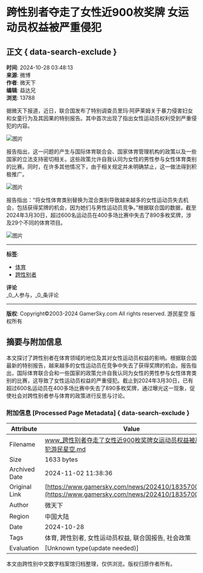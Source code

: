 # 跨性别者夺走了女性近900枚奖牌 女运动员权益被严重侵犯

## 正文 { data-search-exclude }


**时间**: 2024-10-28 03:48:13  
**来源**: 微博  
**作者**: 微天下  
**编辑**: 益达兄  
**浏览**: 13788  

据微天下报道，近日，联合国发布了特别调查员里玛·阿萨莱姆关于暴力侵害妇女和女童行为及其因果的特别报告。其中首次出现了指出女性运动员权利受到严重侵犯的内容。

![图片](https://img1.gamersky.com/image2024/10/20241028_zy_red_164_7/178_S.jpg)

报告指出，这一问题的产生与国际体育联合会、国家体育管理机构的政策以及一些国家的立法支持密切相关。这些政策允许自我认同为女性的男性参与女性体育类别的比赛。同时，在许多其他情况下，由于相关规定并未明确禁止，这一做法得到积极推广。

![图片](https://img1.gamersky.com/image2024/10/20241028_zy_red_164_7/1193_S.jpg)

报告指出：“将女性体育类别替换为混合类别导致越来越多的女性运动员失去机会，包括获得奖牌的机会，因为她们与男性运动员竞争。”根据联合国的数据，截至2024年3月30日，超过600名运动员在400多场比赛中失去了890多枚奖牌，涉及29个不同的体育项目。

![图片](https://img1.gamersky.com/image2024/10/20241028_zy_red_164_7/1322_S.jpg)

---

**标签**:  
- [体育](https://www.gamersky.com/news/28/)  
- [跨性别者](https://www.gamersky.com/news/237681/)  

**评论**  
_0_人参与，_0_条评论  

---

**版权**: Copyright©2003-2024 GamerSky.com All rights reserved. 游民星空 版权所有

## 摘要与附加信息

<!-- tcd_abstract -->
本文探讨了跨性别者在体育领域的地位及其对女性运动员权益的影响。根据联合国最新的特别报告，越来越多的女性运动员在竞争中失去了获得奖牌的机会。报告指出，国际体育联合会和一些国家的政策允许自我认同为女性的男性参与女性体育类别的比赛，这导致了女性运动员权益的严重侵犯。截止到2024年3月30日，已有超过600名运动员在400多场比赛中失去了890多枚奖牌，通过曝光这一现象，促使社会对跨性别者参与体育的政策进行反思与讨论。
<!-- tcd_abstract_end -->

### 附加信息 [Processed Page Metadata] { data-search-exclude }

| Attribute       | Value                                  |
|-----------------|----------------------------------------|
| Filename        | www_跨性别者夺走了女性近900枚奖牌女运动员权益被严重侵犯游民星空.md                             |
| Size            | 1633 bytes                           |
| Archived Date   | 2024-11-02 11:38:36                             |
| Original Link   | [https://www.gamersky.com/news/202410/1835700.shtml](https://www.gamersky.com/news/202410/1835700.shtml)                       |
| Author          | 微天下                               |
| Region          | 中国大陆                               |
| Date            | 2024-10-28                                 |
| Tags            | 体育, 跨性别者, 女性运动员权益, 联合国报告, 社会政策                                 |
| Evaluation            | [Unknown type(update needed)]                                 |
<!-- tcd_table_end -->

本文由跨性别中文数字档案馆归档整理，仅供浏览。版权归原作者所有。
